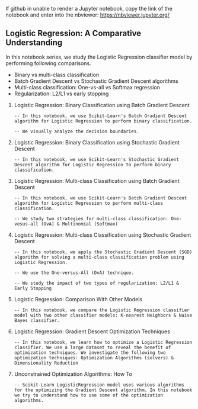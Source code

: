 If github in unable to render a Jupyter notebook, copy the link of the notebook and enter into the nbviewer:
https://nbviewer.jupyter.org/

## Logistic Regression: A Comparative Understanding

In this notebook series, we study the Logistic Regression classifier model by performing following comparisons.

- Binary vs multi-class classification
- Batch Gradient Descent vs Stochastic Gradient Descent algorithms
- Multi-class classification: One-vs-all vs Softmax regression
- Regularization: L2/L1 vs early stopping



1. Logistic Regression: Binary Classification using Batch Gradient Descent

       -- In this notebook, we use Scikit-Learn's Batch Gradient Descent algorithm for Logistic Regression to perform binary classification. 
      
       -- We visually analyze the decision boundaries. 
       
2. Logistic Regression: Binary Classification using Stochastic Gradient Descent

       -- In this notebook, we use Scikit-Learn's Stochastic Gradient Descent algorithm for Logistic Regression to perform binary classification. 
       
      
3. Logistic Regression: Multi-class Classification using Batch Gradient Descent

       -- In this notebook, we use Scikit-Learn's Batch Gradient Descent algorithm for Logistic Regression to perform multi-class classification. 
       
       -- We study two strategies for multi-class classification: One-vesus-all (OvA) & Multinomial (Softmax)
      

4. Logistic Regression: Multi-class Classification using Stochastic Gradient Descent

       -- In this notebook, we apply the Stochastic Gradient Descent (SGD) algorithm for solving a multi-class classification problem using Logistic Regression. 
       
       -- We use the One-versus-All (OvA) technique.
      
       -- We study the impact of two types of regularization: L2/L1 & Early Stopping
      
5. Logistic Regression: Comparison With Other Models

       -- In this notebook, we compare the Logistic Regression classifier model with two other classifier models: K-nearest Neighbors & Naive Bayes classifier.
      
6. Logistic Regression: Gradient Descent Optimization Techniques

       -- In this notebook, we learn how to optimize a Logistic Regression classifier. We use a large dataset to reveal the benefit of optimization techniques. We investigate the following two optimization techniques: Optimization Algorithms (solvers) & Dimensionality Reduction
      
      
7. Unconstrained Optimization Algorithms: How To

       -- Scikit-Learn LogisticRegression model uses various algorithms for the optimizing the Gradient Descent algorithm. In this notebook we try to understand how to use some of the optimization algorithms.


      
      
      
